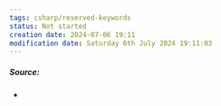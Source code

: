 ```yaml
---
tags: csharp/reserved-keywords
status: Not started
creation date: 2024-07-06 19:11
modification date: Saturday 6th July 2024 19:11:03
---
```

##### Source:
* 